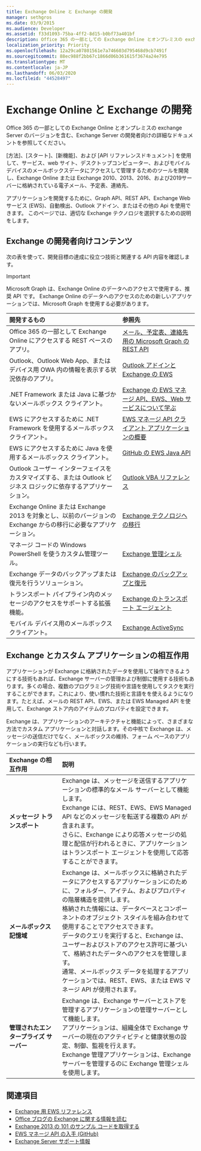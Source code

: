 ```yaml
---
title: Exchange Online と Exchange の開発
manager: sethgros
ms.date: 03/9/2015
ms.audience: Developer
ms.assetid: f33d1093-75ba-4ff2-8d15-b0bf73a401bf
description: Office 365 の一部としての Exchange Online とオンプレミスの exchange Server のバージョンを含む、Exchange Server の開発者向けの詳細なドキュメントを参照してください。
localization_priority: Priority
ms.openlocfilehash: 12a29ca07801561e7a746603d795468d9cb7491f
ms.sourcegitcommit: 88ec988f2bb67c1866d06b361615f3674a24e795
ms.translationtype: MT
ms.contentlocale: ja-JP
ms.lasthandoff: 06/03/2020
ms.locfileid: "44528497"
---
```

# <a name="exchange-online-and-exchange-development"></a>Exchange Online と Exchange の開発

Office 365 の一部としての Exchange Online とオンプレミスの exchange Server のバージョンを含む、Exchange Server の開発者向けの詳細なドキュメントを参照してください。

[方法]、[スタート]、[新機能]、および [API リファレンスドキュメント] を使用して、サービス、web サイト、デスクトップコンピューター、およびモバイルデバイスのメールボックスデータにアクセスして管理するためのツールを開発し、Exchange Online または Exchange 2010、2013、2016、および2019サーバーに格納されている電子メール、予定表、連絡先、

アプリケーションを開発するために、Graph API、REST API、Exchange Web サービス (EWS)、自動検出、Outlook アドイン、またはその他の Api を使用できます。 このページでは、適切な Exchange テクノロジを選択するための説明をします。

## <a name="exchange-developer-content"></a>Exchange の開発者向けコンテンツ

次の表を使って、開発目標の達成に役立つ技術と関連する API 内容を確認します。

> [!IMPORTANT]
> Microsoft Graph は、Exchange Online のデータへのアクセスで使用する、推奨 API です。 Exchange Online のデータへのアクセスのための新しいアプリケーションでは、Microsoft Graph を使用する必要があります。

|開発するもの|参照先|
|:-----|:-----|
|Office 365 の一部として Exchange Online にアクセスする REST ベースのアプリ。|[メール、予定表、連絡先用の Microsoft Graph の REST API](exchange-web-services/office-365-rest-apis-for-mail-calendars-and-contacts.md) |
|Outlook、Outlook Web App、または デバイス用 OWA 内の情報を表示する状況依存のアプリ。 |[Outlook アドインと Exchange の EWS](exchange-web-services/mail-apps-for-outlook-and-ews-in-exchange.md) |
|.NET Framework または Java に基づかないメールボックス クライアント。 |[Exchange の EWS マネージ API、EWS、Web サービスについて学ぶ](exchange-web-services/explore-the-ews-managed-api-ews-and-web-services-in-exchange.md) |
|EWS にアクセスするために .NET Framework を使用するメールボックス クライアント。 |[EWS マネージ API クライアント アプリケーションの概要](exchange-web-services/get-started-with-ews-managed-api-client-applications.md) |
|EWS にアクセスするために Java を使用するメールボックス クライアント。 |[GitHub の EWS Java API](https://github.com/OfficeDev/ews-java-api) |
|Outlook ユーザー インターフェイスをカスタマイズする、または Outlook ビジネス ロジックに依存するアプリケーション。  |[Outlook VBA リファレンス](https://msdn.microsoft.com/VBA/VBA-Outlook) |
|Exchange Online または Exchange 2013 を対象とし、以前のバージョンの Exchange からの移行に必要なアプリケーション。  |[Exchange テクノロジへの移行](migrating-to-exchange-online-and-exchange-2013-technologies.md) |
|マネージ コードの Windows PowerShell を使うカスタム管理ツール。   |[Exchange 管理シェル](management/exchange-management-shell.md) |
|Exchange データのバックアップまたは復元を行うソリューション。  |[Exchange のバックアップと復元](backup-restore/backup-and-restore-for-exchange-2013.md) |
|トランスポート パイプライン内のメッセージのアクセスをサポートする拡張機能。   |[Exchange のトランスポート エージェント](transport-agents/transport-agents-in-exchange-2013.md)  |
|モバイル デバイス用のメールボックス クライアント。   |[Exchange ActiveSync](https://technet.microsoft.com/library/aa998357.aspx) |

## <a name="exchange-interactions-with-custom-applications"></a>Exchange とカスタム アプリケーションの相互作用

アプリケーションが Exchange に格納されたデータを使用して操作できるようにする技術もあれば、Exchange サーバーの管理および制御に使用する技術もあります。多くの場合、複数のプログラミング技術や言語を使用してタスクを実行することができます。これにより、使い慣れた技術と言語をを使えるようになります。たとえば、メールの REST API、EWS、または EWS Managed API を使用して、Exchange ストア内のアイテムのプロパティを設定できます。

Exchange は、アプリケーションのアーキテクチャと機能によって、さまざまな方法でカスタム アプリケーションと対話します。その中核で Exchange は、メッセージの送信だけでなく、メールボックスの維持、フォーム ベースのアプリケーションの実行なども行います。

|Exchange の相互作用|説明|
|:-----|:-----|
|**メッセージ トランスポート**|Exchange は、メッセージを送信するアプリケーションの標準的なメール サーバーとして機能します。<br/>Exchange には、REST、EWS、EWS Managed API などのメッセージを転送する複数の API が含まれます。<br/>さらに、Exchange により応答メッセージの処理と配信が行われるときに、アプリケーションはトランスポート エージェントを使用して応答することができます。 |
|**メールボックス記憶域** |Exchange は、メールボックスに格納されたデータにアクセスするアプリケーションにのために、フォルダー、アイテム、およびプロパティの階層構造を提供します。<br/>格納された情報には、データベースとコンポーネントのオブジェクト スタイルを組み合わせて使用することでアクセスできます。<br/>データのクエリを実行すると、Exchange は、ユーザーおよびストアのアクセス許可に基づいて、格納されたデータへのアクセスを管理します。<br/>通常、メールボックス データを処理するアプリケーションでは、REST、EWS、または EWS マネージ API が使用されます。|
|**管理されたエンタープライズ サーバー** |Exchange は、Exchange サーバーとストアを管理するアプリケーションの管理サーバーとして機能します。<br/>アプリケーションは、組織全体で Exchange サーバーの現在のアクティビティと健康状態の設定、制御、監視を行えます。<br/>Exchange 管理アプリケーションは、Exchange サーバーを管理するのに Exchange 管理シェルを使用します。 |

## <a name="see-also"></a>関連項目

- 
  [Exchange 用 EWS リファレンス](https://msdn.microsoft.com/library/dn186243(v=exchg.150).aspx)
- [Office ブログの Exchange に関する情報を読む](https://www.microsoft.com/microsoft-365/blog/)
- [Exchange 2013 の 101 のサンプル コードを取得する](https://code.msdn.microsoft.com/office/Exchange-2013-101-Code-3c38582c)
- [EWS マネージ API の入手 (GitHub)](https://github.com/OfficeDev/ews-managed-api/blob/master/README.md)
- [Exchange Server サポート情報](https://support.microsoft.com/getsupport?oaspworkflow=start_1.0.0.0&wf=0&wfname=productselection&gprid=730&x=13&y=7&st=1&wfxredirect=1&sd=gn&ccsid=635890984021344661&forceorigin=esmc)
